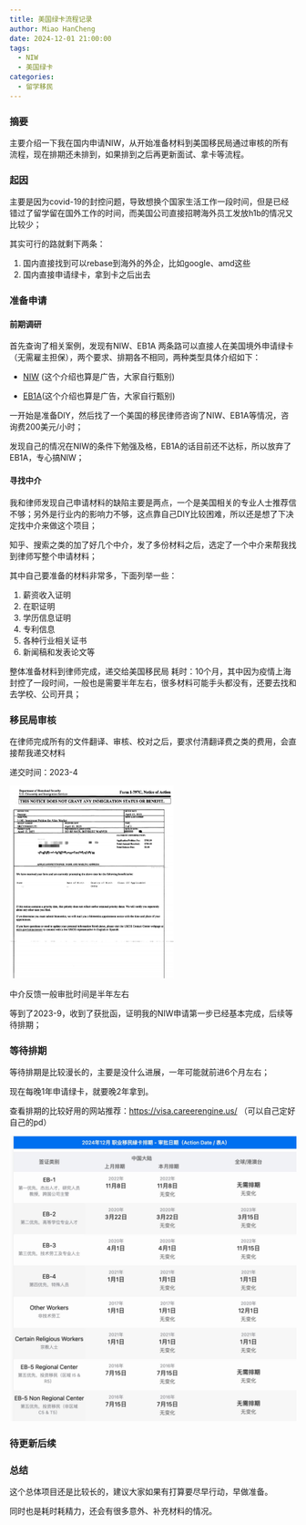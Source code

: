 ```yaml
---
title: 美国绿卡流程记录
author: Miao HanCheng
date: 2024-12-01 21:00:00
tags:
  - NIW
  - 美国绿卡
categories:
  - 留学移民
---
```


### 摘要

主要介绍一下我在国内申请NIW，从开始准备材料到美国移民局通过审核的所有流程，现在排期还未排到，如果排到之后再更新面试、拿卡等流程。



### 起因

主要是因为covid-19的封控问题，导致想换个国家生活工作一段时间，但是已经错过了留学留在国外工作的时间，而美国公司直接招聘海外员工发放h1b的情况又比较少；

其实可行的路就剩下两条：

1. 国内直接找到可以rebase到海外的外企，比如google、amd这些
2. 国内直接申请绿卡，拿到卡之后出去



### 准备申请

#### 前期调研

首先查询了相关案例，发现有NIW、EB1A 两条路可以直接人在美国境外申请绿卡（无需雇主担保），两个要求、排期各不相同，两种类型具体介绍如下：

- [NIW](https://zhuanlan.zhihu.com/p/652960567?zpf=1695417255872118784) (这个介绍也算是广告，大家自行甄别)

- [EB1A](https://zhuanlan.zhihu.com/p/578761321)(这个介绍也算是广告，大家自行甄别)



一开始是准备DIY，然后找了一个美国的移民律师咨询了NIW、EB1A等情况，咨询费200美元/小时；

发现自己的情况在NIW的条件下勉强及格，EB1A的话目前还不达标，所以放弃了EB1A，专心搞NIW；



#### 寻找中介

我和律师发现自己申请材料的缺陷主要是两点，一个是美国相关的专业人士推荐信不够；另外是行业内的影响力不够，这点靠自己DIY比较困难，所以还是想了下决定找中介来做这个项目；

知乎、搜索之类的加了好几个中介，发了多份材料之后，选定了一个中介来帮我找到律师写整个申请材料；

其中自己要准备的材料非常多，下面列举一些：

1. 薪资收入证明
2. 在职证明
3. 学历信息证明
4. 专利信息
5. 各种行业相关证书
6. 新闻稿和发表论文等



整体准备材料到律师完成，递交给美国移民局 耗时：10个月，其中因为疫情上海封控了一段时间，一般也是需要半年左右，很多材料可能手头都没有，还要去找和去学校、公司开具；



### 移民局审核

在律师完成所有的文件翻译、审核、校对之后，要求付清翻译费之类的费用，会直接帮我递交材料

递交时间：2023-4

<img src="https://github.com/miaohancheng/picx-images-hosting/raw/master/pics/niw-recipet.wilm8fufg.jpg" alt="递件凭证" style="zoom:33%;" />



中介反馈一般审批时间是半年左右

等到了2023-9，收到了获批函，证明我的NIW申请第一步已经基本完成，后续等待排期；



### 等待排期

等待排期是比较漫长的，主要是没什么进展，一年可能就前进6个月左右；

现在每晚1年申请绿卡，就要晚2年拿到。

查看排期的比较好用的网站推荐：https://visa.careerengine.us/ （可以自己定好自己的pd）

![排期表](https://github.com/miaohancheng/picx-images-hosting/raw/master/pics/排期表.73tzmehatm.jpg)





### 待更新后续



### 总结

这个总体项目还是比较长的，建议大家如果有打算要尽早行动，早做准备。

同时也是耗时耗精力，还会有很多意外、补充材料的情况。
